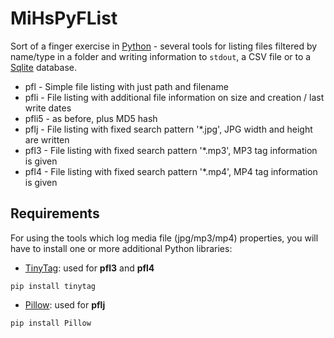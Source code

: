 # MiHsPyFList
Sort of a finger exercise in [Python](https://www.python.org) - several tools for listing files filtered by name/type in a folder and writing information to `stdout`, a CSV file or to a [Sqlite](https://www.sqlite.org) database.
* pfl - Simple file listing with just path and filename
* pfli - File listing with additional file information on size and creation / last write dates
* pfli5 - as before, plus MD5 hash
* pflj - File listing with fixed search pattern '*.jpg', JPG width and height are written
* pfl3 - File listing with fixed search pattern '*.mp3', MP3 tag information is given
* pfl4 - File listing with fixed search pattern '*.mp4', MP4 tag information is given
## Requirements
For using the tools which log media file (jpg/mp3/mp4) properties, you will have to install one or more additional Python libraries:
* [TinyTag](https://pypi.org/project/tinytag/): used for **pfl3** and **pfl4**
```
pip install tinytag
```
* [Pillow](https://pillow.readthedocs.io/en/stable/installation.html): used for **pflj**
```
pip install Pillow
```
